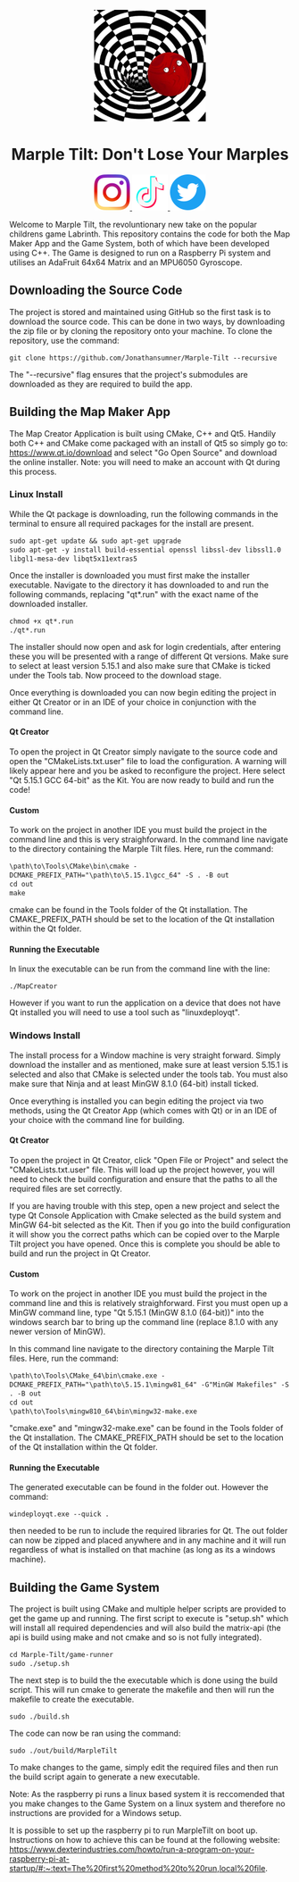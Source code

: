 <p align="center">
<img width="200" src="https://github.com/Jonathansumner/Marple-Tilt/blob/main/Icons/marple_logo_resized.jpg" alt="Material Bread logo">
<h1 align="center">Marple Tilt: Don't Lose Your Marples</h1>
</p>
<p align="center">
<a href =https://www.instagram.com/marpletilt/ ><img src="https://raw.githubusercontent.com/Jonathansumner/Marple-Tilt/main/resources/icons/Instagram.png" width="64"/> </a><a href =https://www.tiktok.com/@marpletilt ><img src="https://raw.githubusercontent.com/Jonathansumner/Marple-Tilt/main/resources/icons/Tiktok.png" width="64"/> </a><a href =https://www.twitter.com/marpletilt ><img src="https://raw.githubusercontent.com/Jonathansumner/Marple-Tilt/main/resources/icons/Twitter.png" width="64"/> </a>
</p>

Welcome to Marple Tilt, the revoluntionary new take on the popular childrens game Labrinth. This repository contains the code for both the Map Maker App and the Game System, both of which have been developed using C++. The Game is designed to run on a Raspberry Pi system and utilises an AdaFruit 64x64 Matrix and an MPU6050 Gyroscope.

## Downloading the Source Code

The project is stored and maintained using GitHub so the first task is to download the source code. This can be done in two ways, by downloading the zip file or by cloning the repository onto your machine. To clone the repository, use the command:

```
git clone https://github.com/Jonathansumner/Marple-Tilt --recursive
```

The "--recursive" flag ensures that the project's submodules are downloaded as they are required to build the app.

## Building the Map Maker App

The Map Creator Application is built using CMake, C++ and Qt5. Handily both C++ and CMake come packaged with an install of Qt5 so simply go to: https://www.qt.io/download and select "Go Open Source" and download the online installer. Note: you will need to make an account with Qt during this process.

### Linux Install
While the Qt package is downloading, run the following commands in the terminal to ensure all required packages for the install are present.

```
sudo apt-get update && sudo apt-get upgrade
sudo apt-get -y install build-essential openssl libssl-dev libssl1.0 libgl1-mesa-dev libqt5x11extras5
```

Once the installer is downloaded you must first make the installer executable. Navigate to the directory it has downloaded to and run the following commands, replacing "qt*.run" with the exact name of the downloaded installer.

```
chmod +x qt*.run
./qt*.run
```

The installer should now open and ask for login credentials, after entering these you will be presented with a range of different Qt versions. Make sure to select at least version 5.15.1 and also make sure that CMake is ticked under the Tools tab. Now proceed to the download stage.

Once everything is downloaded you can now begin editing the project in either Qt Creator or in an IDE of your choice in conjunction with the command line.

#### Qt Creator

To open the project in Qt Creator simply navigate to the source code and open the "CMakeLists.txt.user" file to load the configuration. A warning will likely appear here and you be asked to reconfigure the project. Here select "Qt 5.15.1 GCC 64-bit" as the Kit. You are now ready to build and run the code!

#### Custom

To work on the project in another IDE you must build the project in the command line and this is very straighforward. In the command line navigate to the directory containing the Marple Tilt files. Here, run the command:

```
\path\to\Tools\CMake\bin\cmake -DCMAKE_PREFIX_PATH="\path\to\5.15.1\gcc_64" -S . -B out
cd out
make
```

cmake can be found in the Tools folder of the Qt installation. The CMAKE_PREFIX_PATH should be set to the location of the Qt installation within the Qt folder.

#### Running the Executable

In linux the executable can be run from the command line with the line:

```
./MapCreator
```

However if you want to run the application on a device that does not have Qt installed you will need to use a tool such as "linuxdeployqt".

### Windows Install

The install process for a Window machine is very straight forward. Simply download the installer and as mentioned, make sure at least version 5.15.1 is selected and also that CMake is selected under the tools tab. You must also make sure that Ninja and at least MinGW 8.1.0 (64-bit) install ticked.

Once everything is installed you can begin editing the project via two methods, using the Qt Creator App (which comes with Qt) or in an IDE of your choice with the command line for building.

#### Qt Creator

To open the project in Qt Creator, click "Open File or Project" and select the "CMakeLists.txt.user" file. This will load up the project however, you will need to check the build configuration and ensure that the paths to all the required files are set correctly. 

If you are having trouble with this step, open a new project and select the type Qt Console Application with Cmake selected as the build system and MinGW 64-bit selected as the Kit. Then if you go into the build configuration it will show you the correct paths which can be copied over to the Marple Tilt project you have opened. Once this is complete you should be able to build and run the project in Qt Creator.

#### Custom

To work on the project in another IDE you must build the project in the command line and this is relatively straighforward. First you must open up a MinGW command line, type "Qt 5.15.1 (MinGW 8.1.0 (64-bit))" into the windows search bar to bring up the command line (replace 8.1.0 with any newer version of MinGW).

In this command line navigate to the directory containing the Marple Tilt files. Here, run the command:

```
\path\to\Tools\CMake_64\bin\cmake.exe -DCMAKE_PREFIX_PATH="\path\to\5.15.1\mingw81_64" -G"MinGW Makefiles" -S . -B out
cd out
\path\to\Tools\mingw810_64\bin\mingw32-make.exe
```

"cmake.exe" and "mingw32-make.exe" can be found in the Tools folder of the Qt installation. The CMAKE_PREFIX_PATH should be set to the location of the Qt installation within the Qt folder.

#### Running the Executable

The generated executable can be found in the folder out. However the command:

```
windeployqt.exe --quick .
```

then needed to be run to include the required libraries for Qt. The out folder can now be zipped and placed anywhere and in any machine and it will run regardless of what is installed on that machine (as long as its a windows machine).

## Building the Game System

The project is built using CMake and multiple helper scripts are provided to get the game up and running. The first script to execute is "setup.sh" which will install all required dependencies and will also build the matrix-api (the api is build using make and not cmake and so is not fully integrated).

```
cd Marple-Tilt/game-runner
sudo ./setup.sh
```
The next step is to build the the executable which is done using the build script. This will run cmake to generate the makefile and then will run the makefile to create the executable.

```
sudo ./build.sh
```

The code can now be ran using the command:

```
sudo ./out/build/MarpleTilt
```

To make changes to the game, simply edit the required files and then run the build script again to generate a new executable.

Note: As the raspberry pi runs a linux based system it is reccomended that you make changes to the Game System on a linux system and therefore no instructions are provided for a Windows setup.

It is possible to set up the raspberry pi to run MarpleTilt on boot up. Instructions on how to achieve this can be found at the following website:
https://www.dexterindustries.com/howto/run-a-program-on-your-raspberry-pi-at-startup/#:~:text=The%20first%20method%20to%20run,local%20file.
